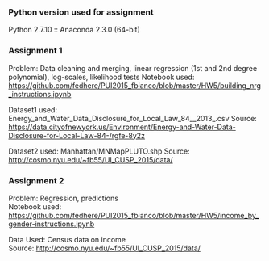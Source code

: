 ### Python version used for assignment
Python 2.7.10 :: Anaconda 2.3.0 (64-bit)

### Assignment 1
Problem: Data cleaning and merging, linear regression (1st and 2nd degree polynomial), log-scales, likelihood tests
Notebook used: https://github.com/fedhere/PUI2015_fbianco/blob/master/HW5/building_nrg_instructions.ipynb

Dataset1 used: Energy_and_Water_Data_Disclosure_for_Local_Law_84__2013_.csv                                                   Source: https://data.cityofnewyork.us/Environment/Energy-and-Water-Data-Disclosure-for-Local-Law-84-/rgfe-8y2z

Dataset2 used: Manhattan/MNMapPLUTO.shp                                                                                         Source: http://cosmo.nyu.edu/~fb55/UI_CUSP_2015/data/

### Assignment 2
Problem: Regression, predictions                                                                                                
Notebook used: https://github.com/fedhere/PUI2015_fbianco/blob/master/HW5/income_by_gender-instructions.ipynb

Data Used: Census data on income                                                                                                
Source: http://cosmo.nyu.edu/~fb55/UI_CUSP_2015/data/

